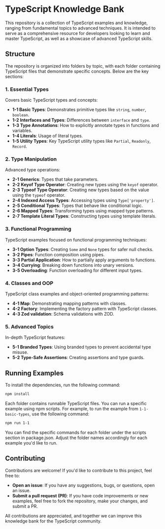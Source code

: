 # TypeScript Knowledge Bank

This repository is a collection of TypeScript examples and knowledge, ranging from fundamental topics to advanced techniques. It is intended to serve as a comprehensive resource for developers looking to learn and master TypeScript, as well as a showcase of advanced TypeScript skills.

## Structure

The repository is organized into folders by topic, with each folder containing TypeScript files that demonstrate specific concepts. Below are the key sections:

### 1. Essential Types
Covers basic TypeScript types and concepts:
- **1-1 Basic Types**: Demonstrates primitive types like `string`, `number`, `boolean`.
- **1-2 Interfaces and Types**: Differences between `interface` and `type`.
- **1-3 Type Annotations**: How to explicitly annotate types in functions and variables.
- **1-4 Literals**: Usage of literal types.
- **1-5 Utility Types**: Key TypeScript utility types like `Partial`, `Readonly`, `Record`.

### 2. Type Manipulation
Advanced type operations:
- **2-1 Generics**: Types that take parameters.
- **2-2 Keyof Type Operator**: Creating new types using the `keyof` operator.
- **2-3 Typeof Type Operator**: Creating new types based on the value using the `typeof` operator.
- **2-4 Indexed Access Types**: Accessing types using `Type['property']`.
- **2-5 Conditional Types**: Types that behave like conditional logic.
- **2-6 Mapped Types**: Transforming types using mapped type patterns.
- **2-7 Template Literal Types**: Constructing types using template literals.

### 3. Functional Programming
TypeScript examples focused on functional programming techniques:
- **3-1 Option Types**: Creating `Some` and `None` types for safer null checks.
- **3-2 Pipes**: Function composition using pipes.
- **3-3 Partial Application**: How to partially apply arguments to functions.
- **3-4 Currying**: Breaking down functions into unary versions.
- **3-5 Overloading**: Function overloading for different input types.

### 4. Classes and OOP
TypeScript class examples and object-oriented programming patterns:
- **4-1 Map**: Demonstrating mapping patterns with classes.
- **4-2 Factory**: Implementing the factory pattern with TypeScript classes.
- **4-3 Zod validation**: Schema validations with ZOD.

### 5. Advanced Topics
In-depth TypeScript features:
- **5-1 Branded Types**: Using branded types to prevent accidental type misuse.
- **5-2 Type-Safe Assertions**: Creating assertions and type guards.

## Running Examples

To install the dependencies, run the following command:

```bash
npm install
```

Each folder contains runnable TypeScript files. You can run a specific example using npm scripts. For example, to run the example from `1-1-basic-types`, use the following command:

```bash
npm run 1-1
```

You can find the specific commands for each folder under the scripts section in package.json. Adjust the folder names accordingly for each example you'd like to run.

## Contributing

Contributions are welcome! If you'd like to contribute to this project, feel free to:

- **Open an issue**: If you have any suggestions, bugs, or questions, open an issue.
- **Submit a pull request (PR)**: If you have code improvements or new examples, feel free to fork the repository, make your changes, and submit a PR.

All contributions are appreciated, and together we can improve this knowledge bank for the TypeScript community.
